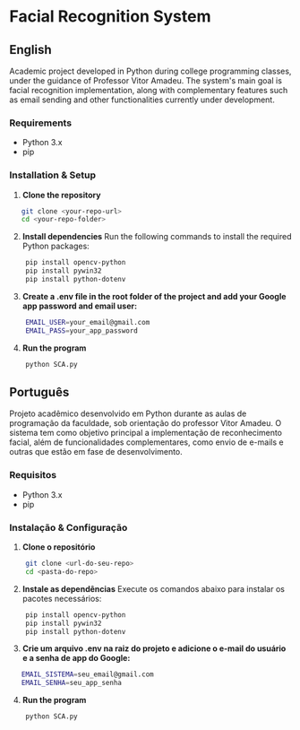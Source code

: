 # Facial Recognition System

## English

Academic project developed in Python during college programming classes, under the guidance of Professor Vitor Amadeu. The system's main goal is facial recognition implementation, along with complementary features such as email sending and other functionalities currently under development.

### Requirements

- Python 3.x  
- pip  

### Installation & Setup

1. **Clone the repository**  
```bash
   git clone <your-repo-url>
   cd <your-repo-folder>
```

2. **Install dependencies**
    Run the following commands to install the required Python packages:
```bash
    pip install opencv-python
    pip install pywin32
    pip install python-dotenv
```

3. **Create a .env file in the root folder of the project and add your Google app password and email user:**
```bash
    EMAIL_USER=your_email@gmail.com
    EMAIL_PASS=your_app_password
```

4. **Run the program**
```bash
    python SCA.py
```


## Português

Projeto acadêmico desenvolvido em Python durante as aulas de programação da faculdade, sob orientação do professor Vitor Amadeu. O sistema tem como objetivo principal a implementação de reconhecimento facial, além de funcionalidades complementares, como envio de e-mails e outras que estão em fase de desenvolvimento.

### Requisitos

- Python 3.x  
- pip  

### Instalação & Configuração

1. **Clone o repositório**  
```bash
    git clone <url-do-seu-repo>
    cd <pasta-do-repo>
```

2. **Instale as dependências**
    Execute os comandos abaixo para instalar os pacotes necessários:
```bash
    pip install opencv-python
    pip install pywin32
    pip install python-dotenv
```

3. **Crie um arquivo .env na raiz do projeto e adicione o e-mail do usuário e a senha de app do Google:**
 ```bash
    EMAIL_SISTEMA=seu_email@gmail.com
    EMAIL_SENHA=seu_app_senha
```

4. **Run the program**
```bash
    python SCA.py
```
